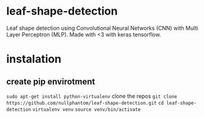 # leaf-shape-detection
Leaf shape detection using Convolutional Neural Networks (CNN) with Multi Layer Perceptron (MLP). Made with &lt;3 with keras tensorflow.

# instalation
## create pip envirotment
`sudo apt-get install python-virtualenv`
clone the repos
`git clone https://github.com/nullphantom/leaf-shape-detection.git`
`cd leaf-shape-detection`
`virtualenv venv`
`source venv/bin/activate`
